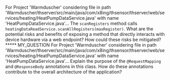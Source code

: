 For Project 'Warmduscher' considering file in path 'Warmduscher/thserver/src/main/java/com/x8ing/thsensor/thserver/web/services/heating/HeatPumpDataService.java' with name 'HeatPumpDataService.java'... 
The `scanRegisters` method calls `heatingDataReadService.scanAllRegisters(maxRegister)`. What are the potential risks and benefits of exposing a method that directly interacts with device hardware via a web endpoint? How could these risks be mitigated?
***** MY_QUESTION
For Project 'Warmduscher' considering file in path 'Warmduscher/thserver/src/main/java/com/x8ing/thsensor/thserver/web/services/heating/HeatPumpDataService.java' with name 'HeatPumpDataService.java'... 
Explain the purpose of the `@RequestMapping` and `@ResponseBody` annotations in this class. How do these annotations contribute to the overall architecture of the application?